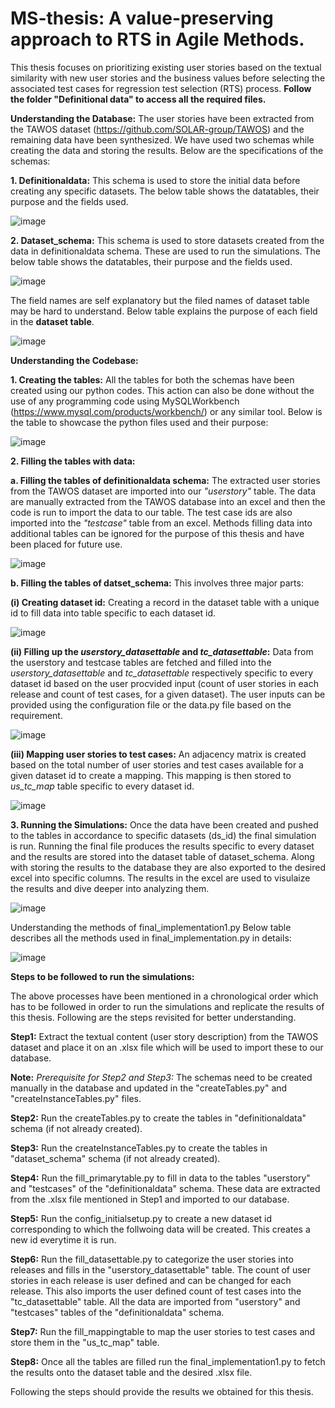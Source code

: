 # MS-thesis: A value-preserving approach to RTS in Agile Methods.
This thesis focuses on prioritizing existing user stories based on the textual similarity with new user stories and the business values before selecting the associated test cases for regression test selection (RTS) process. **Follow the folder "Definitional data" to access all the required files.**

**Understanding the Database:**
The user stories have been extracted from the TAWOS dataset (https://github.com/SOLAR-group/TAWOS) and the remaining data have been synthesized. We have used two schemas while creating the data and storing the results. Below are the specifications of the schemas:

**1. Definitionaldata:** This schema is used to store the initial data before creating any specific datasets.
   The below table shows the datatables, their purpose and the fields used.
   
![image](https://github.com/amondal8/marters-thesis/assets/134355254/ad395068-1676-426f-93f5-40665cb5da5f)



**2. Dataset_schema:** This schema is used to store datasets created from the data in definitionaldata schema. These are used to run the simulations.
   The below table shows the datatables, their purpose and the fields used.
 
![image](https://github.com/amondal8/marters-thesis/assets/134355254/cd99c488-6d21-4b84-bbb3-3effbfee6198)


The field names are self explanatory but the filed names of dataset table may be hard to understand. Below table explains the purpose of each field in the **dataset table**.

![image](https://github.com/amondal8/marters-thesis/assets/134355254/17aa129e-314c-43f0-980a-0f86961fc901)



**Understanding the Codebase:**

**1. Creating the tables:**
All the tables for both the schemas have been created using our python codes. This action can also be done without the use of any programming code using MySQLWorkbench (https://www.mysql.com/products/workbench/) or any similar tool. Below is the table to showcase the python files used and their purpose:

![image](https://github.com/amondal8/marters-thesis/assets/134355254/3474cedf-32da-495e-9ef6-494176540f9b)



**2. Filling the tables with data:**

   **a. Filling the tables of definitionaldata schema:**
   The extracted user stories from the TAWOS dataset are imported into our _"userstory"_ table. The data are manually extracted from the TAWOS database into an excel and then the code is run to import the data to our table. The test case ids are also imported into  the _"testcase"_ table from an excel. Methods filling data into additional tables can be ignored for the purpose of this thesis and have been placed for future use.

![image](https://github.com/amondal8/marters-thesis/assets/134355254/c876baae-6cc8-4080-862f-d599164a9ae8)

 **b. Filling the tables of datset_schema:**
 This involves three major parts: 
 
**(i) Creating dataset id:** Creating a record in the dataset table with a unique id to fill data into table specific to each dataset id.


![image](https://github.com/amondal8/marters-thesis/assets/134355254/47ec6afc-9d72-4e6a-9af9-e435fc8e6f58)


**(ii) Filling up the _userstory_datasettable_ and _tc_datasettable_:** Data from the userstory and testcase tables are fetched and filled into the _userstory_datasettable_ and _tc_datasettable_ respectively specific to every dataset id based on the user procvided input (count of user stories in each release and count of test cases, for a given dataset). The user inputs can be provided using the configuration file or the data.py file based on the requirement.

![image](https://github.com/amondal8/marters-thesis/assets/134355254/19f4b434-15f0-4a1f-b261-cb044817ad1d)


**(iii) Mapping user stories to test cases:** An adjacency matrix is created based on the total number of user stories and test cases available for a given dataset id to create a mapping. This mapping is then stored to _us_tc_map_ table specific to every dataset id.

![image](https://github.com/amondal8/marters-thesis/assets/134355254/d3464e4b-4d7e-4552-b719-96c01fdab9c9)

**3. Running the Simulations:**
Once the data have been created and pushed to the tables in accordance to specific datasets (ds_id) the final simulation is run. Running the final file produces the results specific to every dataset and the results are stored into the dataset table of dataset_schema. Along with storing the results to the database they are also exported to the desired excel into specific columns. The results in the excel are used to visulaize the results and dive deeper into analyzing them. 


![image](https://github.com/amondal8/marters-thesis/assets/134355254/83adea86-9317-4fd5-a0db-1d53f48a6fb7)


Understanding the methods of final_implementation1.py
Below table describes all the methods used in final_implementation.py in details:

![image](https://github.com/amondal8/marters-thesis/assets/134355254/010d269c-385d-4c86-be8f-2bf56997319f)


**Steps to be followed to run the simulations:**

The above processes have been mentioned in a chronological order which has to be followed in order to run the simulations and replicate the results of this thesis. Following are the steps revisited for better understanding.

**Step1:** Extract the textual content (user story description) from the TAWOS dataset and place it on an .xlsx file which will be used to import these to our database.

**Note:** _Prerequisite for Step2 and Step3:_ The schemas need to be created manually in the database and updated in the "createTables.py" and "createInstanceTables.py" files.

**Step2:** Run the createTables.py to create the tables in "definitionaldata" schema (if not already created).

**Step3:** Run the createInstanceTables.py to create the tables in "dataset_schema" schema (if not already created).

**Step4:** Run the fill_primarytable.py to fill in data to the tables "userstory" and "testcases" of the "definitionaldata" schema. These data are extracted from the .xlsx file mentioned in Step1 and imported to our database.

**Step5:** Run the config_initialsetup.py to create a new dataset id corresponding to which the follwoing data will be created. This creates a new id everytime it is run.

**Step6:** Run the fill_datasettable.py to categorize the user stories into releases and fills in the "userstory_datasettable" table. The count of user stories in each release is user defined and can be changed for each release. This also imports the user defined count of test cases into the "tc_datasettable" table. All the data are imported from "userstory" and "testcases" tables of the "definitionaldata" schema.

**Step7:** Run the fill_mappingtable to map the user stories to test cases and store them in the "us_tc_map" table.

**Step8:** Once all the tables are filled run the final_implementation1.py to fetch the results onto the dataset table and the desired .xlsx file.

Following the steps should provide the results we obtained for this thesis.


